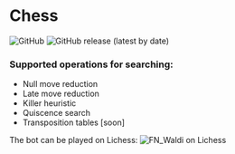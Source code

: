 # Chess


![GitHub](https://img.shields.io/github/license/Luecx/Chess)
![GitHub release (latest by date)](https://img.shields.io/github/v/release/Luecx/Chess)


### Supported operations for searching:

- Null move reduction
- Late move reduction
- Killer heuristic 
- Quiscence search
- Transposition tables [soon]
 

The bot can be played on Lichess: ![FN_Waldi on Lichess](https://lichess.org/@/FN_Waldi)
